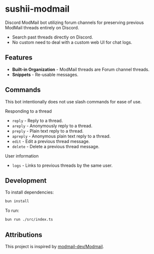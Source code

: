 # sushii-modmail

Discord ModMail bot utilizing forum channels for preserving previous ModMail
threads entirely on Discord.

- Search past threads directly on Discord.
- No custom need to deal with a custom web UI for chat logs.

## Features

- **Built-in Organization** - ModMail threads are Forum channel threads.
- **Snippets** - Re-usable messages.

## Commands

This bot intentionally does not use slash commands for ease of use.

Responding to a thread
- `reply` - Reply to a thread.
- `areply` - Anonymously reply to a thread.
- `preply` - Plain text reply to a thread.
- `apreply` - Anonymous plain text reply to a thread.
- `edit` - Edit a previous thread message.
- `delete` - Delete a previous thread message.

User information
- `logs` - Links to previous threads by the same user.

## Development

To install dependencies:

```bash
bun install
```

To run:

```bash
bun run ./src/index.ts
```

## Attributions

This project is inspired by [modmail-dev/Modmail](https://github.com/modmail-dev/Modmail).
